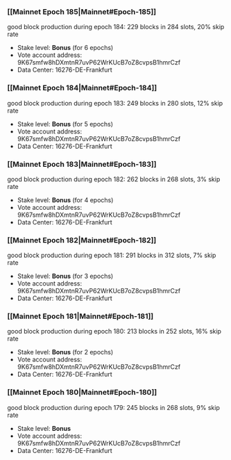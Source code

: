 ### [[Mainnet Epoch 185|Mainnet#Epoch-185]]
good block production during epoch 184: 229 blocks in 284 slots, 20% skip rate
* Stake level: **Bonus** (for 6 epochs)
* Vote account address: 9K67smfw8hDXmtnR7uvP62WrKUcB7oZ8cvpsB1hmrCzf
* Data Center: 16276-DE-Frankfurt
### [[Mainnet Epoch 184|Mainnet#Epoch-184]]
good block production during epoch 183: 249 blocks in 280 slots, 12% skip rate
* Stake level: **Bonus** (for 5 epochs)
* Vote account address: 9K67smfw8hDXmtnR7uvP62WrKUcB7oZ8cvpsB1hmrCzf
* Data Center: 16276-DE-Frankfurt
### [[Mainnet Epoch 183|Mainnet#Epoch-183]]
good block production during epoch 182: 262 blocks in 268 slots, 3% skip rate
* Stake level: **Bonus** (for 4 epochs)
* Vote account address: 9K67smfw8hDXmtnR7uvP62WrKUcB7oZ8cvpsB1hmrCzf
* Data Center: 16276-DE-Frankfurt
### [[Mainnet Epoch 182|Mainnet#Epoch-182]]
good block production during epoch 181: 291 blocks in 312 slots, 7% skip rate
* Stake level: **Bonus** (for 3 epochs)
* Vote account address: 9K67smfw8hDXmtnR7uvP62WrKUcB7oZ8cvpsB1hmrCzf
* Data Center: 16276-DE-Frankfurt
### [[Mainnet Epoch 181|Mainnet#Epoch-181]]
good block production during epoch 180: 213 blocks in 252 slots, 16% skip rate
* Stake level: **Bonus** (for 2 epochs)
* Vote account address: 9K67smfw8hDXmtnR7uvP62WrKUcB7oZ8cvpsB1hmrCzf
* Data Center: 16276-DE-Frankfurt
### [[Mainnet Epoch 180|Mainnet#Epoch-180]]
good block production during epoch 179: 245 blocks in 268 slots, 9% skip rate
* Stake level: **Bonus**
* Vote account address: 9K67smfw8hDXmtnR7uvP62WrKUcB7oZ8cvpsB1hmrCzf
* Data Center: 16276-DE-Frankfurt